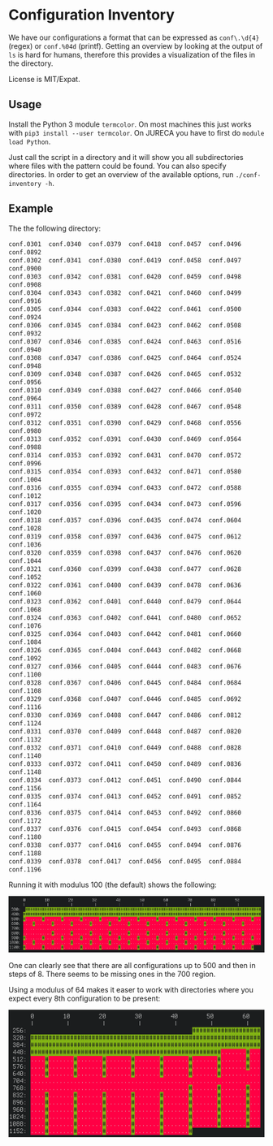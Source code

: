 # Configuration Inventory

We have our configurations a format that can be expressed as `conf\.\d{4}`
(regex) or `conf.%04d` (printf). Getting an overview by looking at the output
of `ls` is hard for humans, therefore this provides a visualization of the
files in the directory.

License is MIT/Expat.

## Usage

Install the Python 3 module `termcolor`. On most machines this just works with
`pip3 install --user termcolor`. On JURECA you have to first do `module load
Python`.

Just call the script in a directory and it will show you all subdirectories
where files with the pattern could be found. You can also specify directories.
In order to get an overview of the available options, run `./conf-inventory
-h`.

## Example

The the following directory:

```
conf.0301  conf.0340  conf.0379  conf.0418  conf.0457  conf.0496  conf.0892
conf.0302  conf.0341  conf.0380  conf.0419  conf.0458  conf.0497  conf.0900
conf.0303  conf.0342  conf.0381  conf.0420  conf.0459  conf.0498  conf.0908
conf.0304  conf.0343  conf.0382  conf.0421  conf.0460  conf.0499  conf.0916
conf.0305  conf.0344  conf.0383  conf.0422  conf.0461  conf.0500  conf.0924
conf.0306  conf.0345  conf.0384  conf.0423  conf.0462  conf.0508  conf.0932
conf.0307  conf.0346  conf.0385  conf.0424  conf.0463  conf.0516  conf.0940
conf.0308  conf.0347  conf.0386  conf.0425  conf.0464  conf.0524  conf.0948
conf.0309  conf.0348  conf.0387  conf.0426  conf.0465  conf.0532  conf.0956
conf.0310  conf.0349  conf.0388  conf.0427  conf.0466  conf.0540  conf.0964
conf.0311  conf.0350  conf.0389  conf.0428  conf.0467  conf.0548  conf.0972
conf.0312  conf.0351  conf.0390  conf.0429  conf.0468  conf.0556  conf.0980
conf.0313  conf.0352  conf.0391  conf.0430  conf.0469  conf.0564  conf.0988
conf.0314  conf.0353  conf.0392  conf.0431  conf.0470  conf.0572  conf.0996
conf.0315  conf.0354  conf.0393  conf.0432  conf.0471  conf.0580  conf.1004
conf.0316  conf.0355  conf.0394  conf.0433  conf.0472  conf.0588  conf.1012
conf.0317  conf.0356  conf.0395  conf.0434  conf.0473  conf.0596  conf.1020
conf.0318  conf.0357  conf.0396  conf.0435  conf.0474  conf.0604  conf.1028
conf.0319  conf.0358  conf.0397  conf.0436  conf.0475  conf.0612  conf.1036
conf.0320  conf.0359  conf.0398  conf.0437  conf.0476  conf.0620  conf.1044
conf.0321  conf.0360  conf.0399  conf.0438  conf.0477  conf.0628  conf.1052
conf.0322  conf.0361  conf.0400  conf.0439  conf.0478  conf.0636  conf.1060
conf.0323  conf.0362  conf.0401  conf.0440  conf.0479  conf.0644  conf.1068
conf.0324  conf.0363  conf.0402  conf.0441  conf.0480  conf.0652  conf.1076
conf.0325  conf.0364  conf.0403  conf.0442  conf.0481  conf.0660  conf.1084
conf.0326  conf.0365  conf.0404  conf.0443  conf.0482  conf.0668  conf.1092
conf.0327  conf.0366  conf.0405  conf.0444  conf.0483  conf.0676  conf.1100
conf.0328  conf.0367  conf.0406  conf.0445  conf.0484  conf.0684  conf.1108
conf.0329  conf.0368  conf.0407  conf.0446  conf.0485  conf.0692  conf.1116
conf.0330  conf.0369  conf.0408  conf.0447  conf.0486  conf.0812  conf.1124
conf.0331  conf.0370  conf.0409  conf.0448  conf.0487  conf.0820  conf.1132
conf.0332  conf.0371  conf.0410  conf.0449  conf.0488  conf.0828  conf.1140
conf.0333  conf.0372  conf.0411  conf.0450  conf.0489  conf.0836  conf.1148
conf.0334  conf.0373  conf.0412  conf.0451  conf.0490  conf.0844  conf.1156
conf.0335  conf.0374  conf.0413  conf.0452  conf.0491  conf.0852  conf.1164
conf.0336  conf.0375  conf.0414  conf.0453  conf.0492  conf.0860  conf.1172
conf.0337  conf.0376  conf.0415  conf.0454  conf.0493  conf.0868  conf.1180
conf.0338  conf.0377  conf.0416  conf.0455  conf.0494  conf.0876  conf.1188
conf.0339  conf.0378  conf.0417  conf.0456  conf.0495  conf.0884  conf.1196
```

Running it with modulus 100 (the default) shows the following:

![](doc/screenshot_mod_100.png)

One can clearly see that there are all configurations up to 500 and then in
steps of 8. There seems to be missing ones in the 700 region.

Using a modulus of 64 makes it easer to work with directories where you expect
every 8th configuration to be present:

![](doc/screenshot_mod_64.png)
